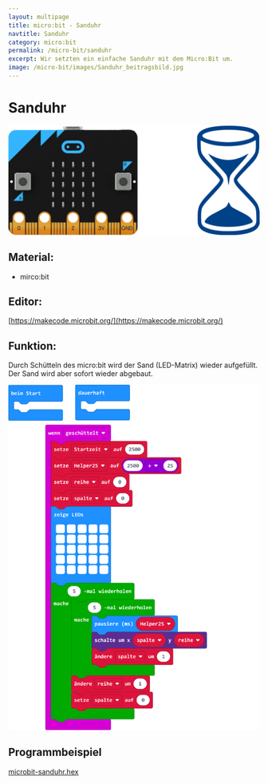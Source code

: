 ```yaml
---
layout: multipage
title: micro:bit - Sanduhr
navtitle: Sanduhr
category: micro:bit
permalink: /micro-bit/sanduhr
excerpt: Wir setzten ein einfache Sanduhr mit dem Micro:Bit um.
image: /micro-bit/images/Sanduhr_beitragsbild.jpg
---
```


# Sanduhr

![](images/Sanduhr_beitragsbild.jpg)

## Material:

+ mirco:bit

## Editor:

[https://makecode.microbit.org/](https://makecode.microbit.org/)

## Funktion:
<!--Anleitung -->
Durch Schütteln des micro:bit wird der Sand (LED-Matrix) wieder aufgefüllt. Der Sand wird aber sofort wieder abgebaut.  

![](images/micro-bit-screenshot_sanduhr.png)

## Programmbeispiel
[microbit-sanduhr.hex](appendix/microbit-sanduhr.hex)
